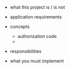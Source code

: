 

- what this project is / is not

- application requirements

- concepts
    - authorization code
    - 


- responsibilities


- what you must implement

